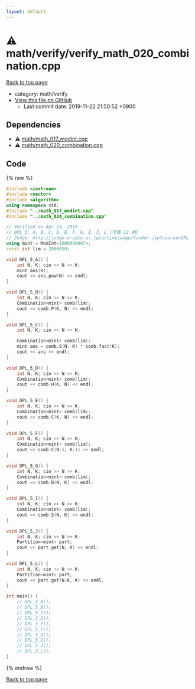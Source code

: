 ```yaml
---
layout: default
---
```


<!-- mathjax config similar to math.stackexchange -->
<script type="text/javascript" async
  src="https://cdnjs.cloudflare.com/ajax/libs/mathjax/2.7.5/MathJax.js?config=TeX-MML-AM_CHTML">
</script>
<script type="text/x-mathjax-config">
  MathJax.Hub.Config({
    TeX: { equationNumbers: { autoNumber: "AMS" }},
    tex2jax: {
      inlineMath: [ ['$','$'] ],
      processEscapes: true
    },
    "HTML-CSS": { matchFontHeight: false },
    displayAlign: "left",
    displayIndent: "2em"
  });
</script>

<script type="text/javascript" src="https://cdnjs.cloudflare.com/ajax/libs/jquery/3.4.1/jquery.min.js"></script>
<script src="https://cdn.jsdelivr.net/npm/jquery-balloon-js@1.1.2/jquery.balloon.min.js" integrity="sha256-ZEYs9VrgAeNuPvs15E39OsyOJaIkXEEt10fzxJ20+2I=" crossorigin="anonymous"></script>
<script type="text/javascript" src="../../../assets/js/copy-button.js"></script>
<link rel="stylesheet" href="../../../assets/css/copy-button.css" />


# :warning: math/verify/verify_math_020_combination.cpp
<a href="../../../index.html">Back to top page</a>

* category: math/verify
* <a href="{{ site.github.repository_url }}/blob/master/math/verify/verify_math_020_combination.cpp">View this file on GitHub</a>
    - Last commit date: 2019-11-22 21:50:52 +0900




## Dependencies
* :warning: <a href="../math_017_modint.cpp.html">math/math_017_modint.cpp</a>
* :warning: <a href="../math_020_combination.cpp.html">math/math_020_combination.cpp</a>


## Code
{% raw %}
```cpp
#include <iostream>
#include <vector>
#include <algorithm>
using namespace std;
#include "../math_017_modint.cpp"
#include "../math_020_combination.cpp"

// Verified on Apr 23, 2019
// DPL_5: A, B, C, D, E, F, G, I, J, L (写像 12 相)
// Judge: http://judge.u-aizu.ac.jp/onlinejudge/finder.jsp?course=DPL
using mint = ModInt<1000000007>;
const int lim = 2000010;

void DPL_5_A() {
    int N, K; cin >> N >> K;
    mint ans(K);
    cout << ans.pow(N) << endl;
}

void DPL_5_B() {
    int N, K; cin >> N >> K;
    Combination<mint> comb(lim);
    cout << comb.P(K, N) << endl;
}

void DPL_5_C() {
    int N, K; cin >> N >> K;

    Combination<mint> comb(lim);
    mint ans = comb.S(N, K) * comb.fact(K);
    cout << ans << endl;
}

void DPL_5_D() {
    int N, K; cin >> N >> K;
    Combination<mint> comb(lim);
    cout << comb.H(K, N) << endl;
}

void DPL_5_E() {
    int N, K; cin >> N >> K;
    Combination<mint> comb(lim);
    cout << comb.C(K, N) << endl;
}

void DPL_5_F() {
    int N, K; cin >> N >> K;
    Combination<mint> comb(lim);
    cout << comb.C(N-1, K-1) << endl;
}

void DPL_5_G() {
    int N, K; cin >> N >> K;
    Combination<mint> comb(lim);
    cout << comb.B(N, K) << endl;
}

void DPL_5_I() {
    int N, K; cin >> N >> K;
    Combination<mint> comb(lim);
    cout << comb.S(N, K) << endl;
}

void DPL_5_J() {
    int N, K; cin >> N >> K;
    Partition<mint> part;
    cout << part.get(N, K) << endl;
}

void DPL_5_L() {
    int N, K; cin >> N >> K;
    Partition<mint> part;
    cout << part.get(N-K, K) << endl;
}

int main() {
    // DPL_5_A();
    // DPL_5_B();
    // DPL_5_C();
    // DPL_5_D();
    // DPL_5_E();
    // DPL_5_F();
    // DPL_5_G();
    // DPL_5_I();
    // DPL_5_J();
    // DPL_5_L();
}

```
{% endraw %}

<a href="../../../index.html">Back to top page</a>


